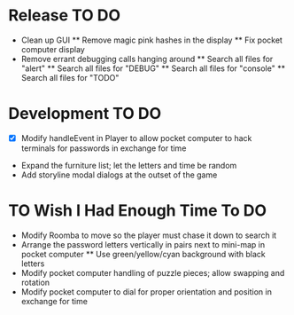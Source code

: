 # Release TO DO
* Clean up GUI
** Remove magic pink hashes in the display
** Fix pocket computer display
* Remove errant debugging calls hanging around
** Search all files for "alert"
** Search all files for "DEBUG"
** Search all files for "console"
** Search all files for "TODO"

# Development TO DO
* [X] Modify handleEvent in Player to allow pocket computer to hack terminals for passwords in exchange for time
* Expand the furniture list; let the letters and time be random
* Add storyline modal dialogs at the outset of the game

# TO Wish I Had Enough Time To DO
* Modify Roomba to move so the player must chase it down to search it
* Arrange the password letters vertically in pairs next to mini-map in pocket computer
** Use green/yellow/cyan background with black letters
* Modify pocket computer handling of puzzle pieces; allow swapping and rotation
* Modify pocket computer to dial for proper orientation and position in exchange for time

